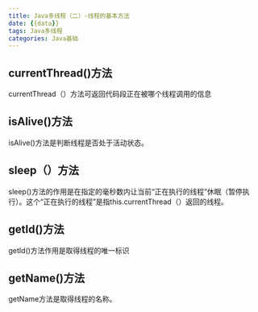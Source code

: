 ```yaml
---
title: Java多线程（二）-线程的基本方法
date: {{data}}
tags: Java多线程
categories: Java基础
---
```


## currentThread()方法
currentThread（）方法可返回代码段正在被哪个线程调用的信息
## isAlive()方法
isAlive()方法是判断线程是否处于活动状态。
## sleep（）方法
sleep()方法的作用是在指定的毫秒数内让当前“正在执行的线程”休眠（暂停执行）。这个“正在执行的线程”是指this.currentThread（）返回的线程。
## getId()方法
getId()方法作用是取得线程的唯一标识
## getName()方法
getName方法是取得线程的名称。
